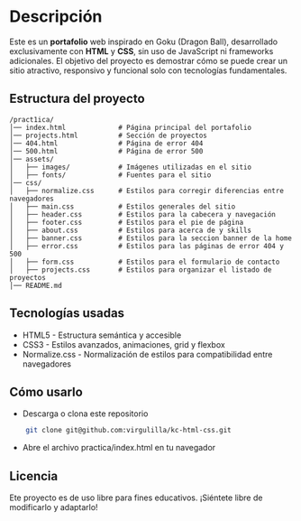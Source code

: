 # Descripción

Este es un **portafolio** web inspirado en Goku (Dragon Ball), desarrollado exclusivamente con **HTML** y **CSS**, sin uso de JavaScript ni frameworks adicionales.
El objetivo del proyecto es demostrar cómo se puede crear un sitio atractivo, responsivo y funcional solo con tecnologías fundamentales.

## Estructura del proyecto
```
/pract1ica/
│── index.html             # Página principal del portafolio
│── projects.html          # Sección de proyectos
│── 404.html               # Página de error 404
│── 500.html               # Página de error 500
│── assets/
│   ├── images/            # Imágenes utilizadas en el sitio
│   ├── fonts/             # Fuentes para el sitio
│── css/
│   ├── normalize.css      # Estilos para corregir diferencias entre navegadores
│   ├── main.css           # Estilos generales del sitio
│   ├── header.css         # Estilos para la cabecera y navegación
│   ├── footer.css         # Estilos para el pie de página
│   ├── about.css          # Estilos para acerca de y skills
│   ├── banner.css         # Estilos para la seccion banner de la home
│   ├── error.css          # Estilos para las páginas de error 404 y 500
│   ├── form.css           # Estilos para el formulario de contacto
│   ├── projects.css       # Estilos para organizar el listado de proyectos
│── README.md 
```

## Tecnologías usadas
- HTML5 - Estructura semántica y accesible
- CSS3 - Estilos avanzados, animaciones, grid y flexbox
- Normalize.css - Normalización de estilos para compatibilidad entre navegadores

## Cómo usarlo

- Descarga o clona este repositorio

```bash
    git clone git@github.com:virgulilla/kc-html-css.git
```
- Abre el archivo practica/index.html en tu navegador

## Licencia

Ete proyecto es de uso libre para fines educativos. ¡Siéntete libre de modificarlo y adaptarlo! 